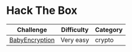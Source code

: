 # Hack The Box

| Challenge  | Difficulty | Category |
| ------------- | ------------- | ------------- |
| [BabyEncryption](BabyEncryption/README.md) | Very easy  | crypto  |

